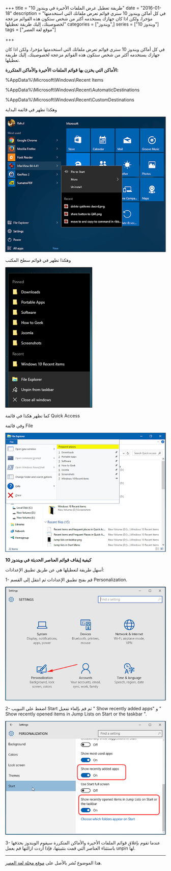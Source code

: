 +++
title = "طريقة تعطيل عرض الملفات الأخيرة في ويندوز 10"
date = "2016-01-18"
description = "في كل أماكن ويندوز 10 ستري قوائم تعرض ملفاتك التي استخدمتها مؤخرا، ولكن اذا كان جهازك يستخدمه أكثر من شخص ستكون هذه القوائم مزعجة لخصوصيتك، إليك طريقة تعطيلها"
categories = ["ويندوز",]
series = ["ويندوز 10"]
tags = ["موقع لغة العصر"]

+++

في كل أماكن ويندوز 10 ستري قوائم تعرض ملفاتك التي استخدمتها مؤخرا، ولكن اذا كان جهازك يستخدمه أكثر من شخص ستكون هذه القوائم مزعجة لخصوصيتك، إليك طريقة تعطيلها.

**الأماكن التي يخزن بها قوائم الملفات الأخيرة والأماكن المتكررة:**

%AppData%\Microsoft\Windows\Recent Items

%AppData%\Microsoft\Windows\Recent\AutomaticDestinations

%AppData%\Microsoft\Windows\Recent\CustomDestinations

وهكذا تظهر في قائمة البداية

![1](images/2016-635887173122860180-286.png)

وهكذا تظهر في قوائم سطح المكتب

![2](images/2016-635887173481662480-166.png)

كما تظهر هكذا في قائمة Quick Access

وفي قائمة File

![4](images/2016-635887174268531524-853.png)

**كيفية إيقاف قوائم العناصر الحديثة في ويندوز 10**

أسهل طريقة لتعطيلها هي عن طريق تطبيق الإعدادات:

1- قم بفتح تطبيق الإعدادات ثم انتقل إلى القسم Personalization.

![5](images/2016-635887174416420472-642.png)

2- اضغط على التبويب Start ثم قم بإلغاء تفعيل " Show recently added apps" و " Show recently opened items in Jump Lists on Start or the taskbar ".

![6](images/2016-635887174563997418-399.png)

3- عندما تقوم بإغلاق قوائم الملفات الأخيرة والأماكن المتكررة سيقوم الويندوز بحذفها باستثناء العناصر التي قمت بتثبيتها، فإذا أردت ازالتها قم بعمل unpin لها.

---

هذا الموضوع نٌشر باﻷصل على [موقع مجلة لغة العصر](http://aitmag.ahram.org.eg/News/41604/%D8%AF%D8%B1%D9%88%D8%B3/%D8%B4%D8%B1%D8%AD-%D9%88%D8%AA%D8%B9%D9%84%D9%8A%D9%85/%D8%B7%D8%B1%D9%8A%D9%82%D8%A9-%D8%AA%D8%B9%D8%B7%D9%8A%D9%84-%D8%B9%D8%B1%D8%B6-%D8%A7%D9%84%D9%85%D9%84%D9%81%D8%A7%D8%AA-%D8%A7%D9%84%D8%A3%D8%AE%D9%8A%D8%B1%D8%A9-%D9%81%D9%8A-%D9%88%D9%8A%D9%86%D8%AF%D9%88%D8%B2-.aspx).
